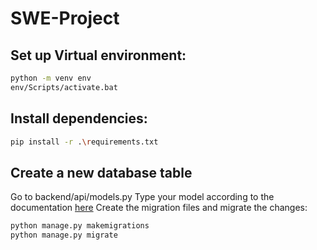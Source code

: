 # SWE-Project

## Set up Virtual environment:
```bash
python -m venv env
env/Scripts/activate.bat
```

## Install dependencies:
```bash
pip install -r .\requirements.txt
```

## Create a new database table
Go to backend/api/models.py
Type your model according to the documentation [here](https://docs.djangoproject.com/en/5.2/topics/db/models/#intermediary-manytomany)
Create the migration files and migrate the changes:
```bash
python manage.py makemigrations
python manage.py migrate
```
